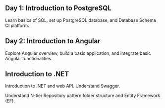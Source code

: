 <h2>Day 1: Introduction to PostgreSQL</h2>
<p>Learn basics of SQL, set up PostgreSQL database, and Database Schema CI platform.</p>

<h2>Day 2: Introduction to Angular</h2>
<p>Explore Angular overview, build a basic application, and integrate basic Angular functionalities.</p>

<h2>Introduction to .NET</h2>
<p>Introduction to .NET and web API. Understand Swagger.</p>
<p>Understand N-tier Repository pattern folder structure and Entity Framework (EF).</p>
